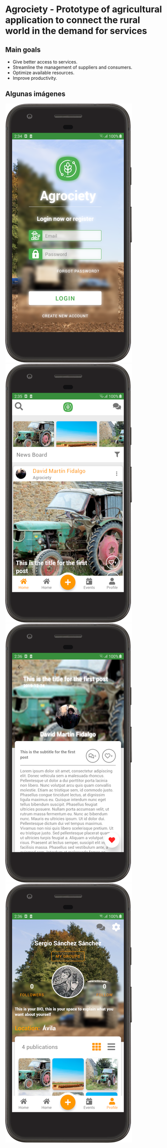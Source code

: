 # Agrociety - Prototype of agricultural application to connect the rural world in the demand for services

## Main goals

* Give better access to services.
* Streamline the management of suppliers and consumers.
* Optimize available resources.
* Improve productivity.

## Algunas imágenes

![Agrociety](screenshots/login_screen.png "Login Screen")
![Agrociety](screenshots/home_screen.png "Home Screen")
![Agrociety](screenshots/post_detail_screen.png "Post Detail Screen")
![Agrociety](screenshots/user_profile_screen.png "User Profile Screen")
